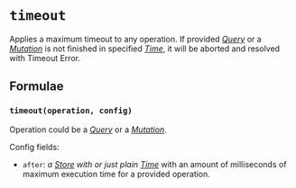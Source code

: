 # `timeout`

Applies a maximum timeout to any operation.
If provided [_Query_](/api/primitives/query) or a [_Mutation_](/api/primitives/mutation) is not finished in specified [_Time_](/api/primitives/time), it will be aborted and resolved with Timeout Error.

## Formulae

### `timeout(operation, config)` <Badge type="tip" text="since v0.10.0" />

Operation could be a [_Query_](/api/primitives/query) or a [_Mutation_](/api/primitives/mutation).

Config fields:

- `after`: _a [Store](https://effector.dev/docs/api/effector/store) with or just plain [Time](/api/primitives/time)_ with an amount of milliseconds of maximum execution time for a provided operation.
